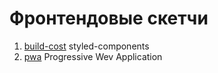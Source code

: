 # Фронтендовые скетчи

1. [build-cost](https://dribbble.com/shots/11531667-Rebuild-cost-estimator/attachments/3152049?mode=media) styled-components
2. [pwa](https://habr.com/ru/company/2gis/blog/345552/) Progressive Wev Application
